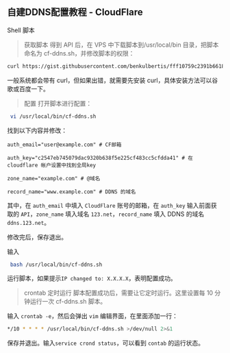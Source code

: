 ## 自建DDNS配置教程 - CloudFlare

Shell 脚本
> 获取脚本
得到 API 后，在 VPS 中下载脚本到/usr/local/bin 目录，把脚本命名为 cf-ddns.sh，并修改脚本的权限：
```bash
curl https://gist.githubusercontent.com/benkulbertis/fff10759c2391b6618dd/raw > /usr/local/bin/cf-ddns.sh && chmod +x /usr/local/bin/cf-ddns.sh
```
一般系统都会带有 curl，但如果出错，就需要先安装 curl，具体安装方法可以谷歌或百度一下。

> 配置
打开脚本进行配置：
```bash
 vi /usr/local/bin/cf-ddns.sh
```
找到以下内容并修改：
```
auth_email="user@example.com" # CF邮箱

auth_key="c2547eb745079dac9320b638f5e225cf483cc5cfdda41" # 在 cloudflare 帐户设置中找到全局key

zone_name="example.com" # @域名

record_name="www.example.com" # DDNS 的域名
```

其中，在 `auth_email` 中填入 `CloudFlare` 账号的邮箱，在 `auth_key` 输入前面获取的 `API`，`zone_name` 填入域名 `123.net`，`record_name` 填入 DDNS 的域名 `ddns.123.net`。

修改完后，保存退出。

 输入
```bash
 bash /usr/local/bin/cf-ddns.sh
```
 运行脚本，如果提示`IP changed to: X.X.X.X`，表明配置成功。
> crontab 定时运行
脚本配置成功后，需要让它定时运行。这里设置每 10 分钟运行一次 cf-ddns.sh 脚本。

 输入 `crontab -e`，然后会弹出 `vim` 编辑界面，在里面添加一行：
```bash
*/10 * * * * /usr/local/bin/cf-ddns.sh >/dev/null 2>&1
```

保存并退出。输入`service crond status`，可以看到 `contab` 的运行状态。
